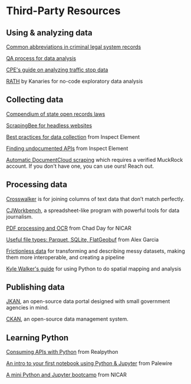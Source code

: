 # Third-Party Resources

## Using & analyzing data

[Common abbreviations in criminal legal system records](http://amerusa.net/resource\_documents/CriminalRecordAbbreviations.pdf)

[QA process for data analysis](https://source.opennews.org/articles/qa-process-confidence-data-stories/)

[CPE's guide on analyzing traffic stop data](https://policingequity.org/data-collection-insights/33-cpe-toolkit-stop-data-collection-guidebook/file)

[RATH](https://rath.kanaries.net/) by Kanaries for no-code exploratory data analysis

## Collecting data

[Compendium of state open records laws](https://www.rcfp.org/open-government-guide/)

[ScrapingBee for headless websites](https://www.scrapingbee.com/)

[Best practices for data collection](https://inspectelement.org/best-practices-data-collection.html) from Inspect Element

[Finding undocumented APIs](https://inspectelement.org/apis.html) from Inspect Element

[Automatic DocumentCloud scraping](https://www.muckrock.com/news/archives/2022/may/24/release-notes-keep-an-eye-on-your-favorite-agencie/) which requires a verified MuckRock account. If you don't have one, you can use ours! Reach out.

## Processing data

[Crosswalker](https://github.com/washingtonpost/crosswalker) is for joining columns of text data that don’t match perfectly.

[CJWorkbench](https://github.com/CJWorkbench/cjworkbench), a spreadsheet-like program with powerful tools for data journalism.

[PDF processing and OCR](https://github.com/chadday/nicar\_ocr) from Chad Day for NICAR

[Useful file types: Parquet, SQLite, FlatGeobuf](https://observablehq.com/@asg017/nicar23-lightning-talk-tipsheet-3-file-formats) from Alex Garcia

[Frictionless data](https://frictionlessdata.io/) for transforming and describing messy datasets, making them more interoperable, and creating a pipeline

[Kyle Walker's guide](https://walker-data.com/umich-workshop-2023/python/#1) for using Python to do spatial mapping and analysis

## Publishing data

[JKAN](https://jkan.io/), an open-source data portal designed with small government agencies in mind.

[CKAN](https://ckan.org/), an open-source data management system.

## Learning Python

[Consuming APIs with Python](https://realpython.com/python-api/#consuming-apis-with-python-practical-examples) from Realpython

[An intro to your first notebook using Python & Jupyter](https://github.com/palewire/first-python-notebook) from Palewire

[A mini Python and Jupyter bootcamp](https://github.com/ireapps/pycar) from NICAR

